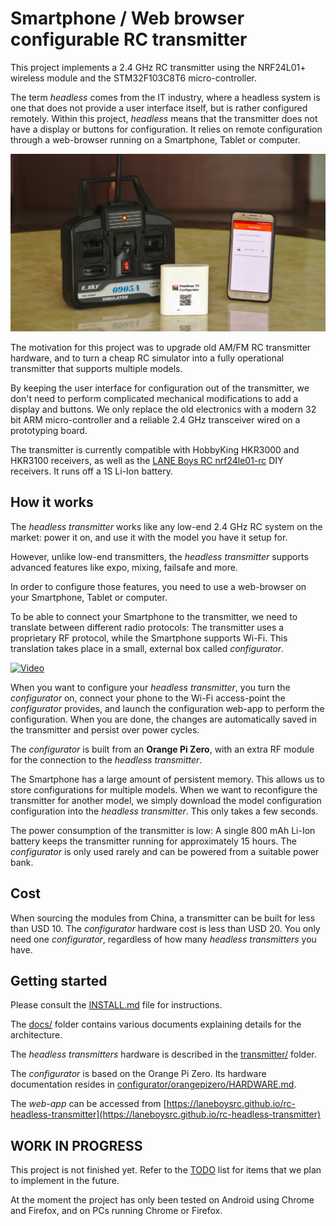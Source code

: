 # Smartphone / Web browser configurable RC transmitter

This project implements a 2.4 GHz RC transmitter using the NRF24L01+ wireless module and the STM32F103C8T6 micro-controller.

The term *headless* comes from the IT industry, where a headless system is one that does not provide a user interface itself, but is rather configured remotely. Within this project, *headless* means that the transmitter does not have a display or buttons for configuration. It relies on remote configuration through a web-browser running on a Smartphone, Tablet or computer.

![transmitter, configurator and web-app](docs/transmitter-configurator-phone.jpg)

The motivation for this project was to upgrade old AM/FM RC transmitter hardware, and to turn a cheap RC simulator into a fully operational transmitter that supports multiple models.

By keeping the user interface for configuration out of the transmitter, we don't need to perform complicated mechanical modifications to add a display and buttons. We only replace the old electronics with a modern 32 bit ARM micro-controller and a reliable 2.4 GHz transceiver wired on a prototyping board.

The transmitter is currently compatible with HobbyKing HKR3000 and HKR3100 receivers, as well as the [LANE Boys RC nrf24le01-rc](https://github.com/laneboysrc/nrf24l01-rc) DIY receivers. It runs off a 1S Li-Ion battery.


## How it works

The *headless transmitter* works like any low-end 2.4 GHz RC system on the market: power it on, and use it with the model you have it setup for.

However, unlike low-end transmitters, the *headless transmitter* supports advanced features like expo, mixing, failsafe and more.

In order to configure those features, you need to use a web-browser on your Smartphone, Tablet or computer.

To be able to connect your Smartphone to the transmitter, we need to translate between different radio protocols: The transmitter uses a proprietary RF protocol, while the Smartphone supports Wi-Fi. This translation takes place in a small, external box called *configurator*.

[![Video](http://img.youtube.com/vi/0TWwRhdeHpA/0.jpg)](http://www.youtube.com/watch?v=0TWwRhdeHpA)

When you want to configure your *headless transmitter*, you turn the *configurator* on, connect your phone to the Wi-Fi access-point the *configurator* provides, and launch the configuration web-app to perform the configuration. When you are done, the changes are automatically saved in the transmitter and persist over power cycles.

The *configurator* is built from an **Orange Pi Zero**, with an extra RF module for the connection to the *headless transmitter*.

The Smartphone has a large amount of persistent memory. This allows us to store configurations for multiple models. When we want to reconfigure the transmitter for another model, we simply download the model configuration configuration into the *headless transmitter*. This only takes a few seconds.

The power consumption of the transmitter is low: A single 800 mAh Li-Ion battery keeps the transmitter running for approximately 15 hours. The *configurator* is only used rarely and can be powered from a suitable power bank.


## Cost

When sourcing the modules from China, a transmitter can be built for less than USD 10. The *configurator* hardware cost is less than USD 20. You only need one *configurator*, regardless of how many *headless transmitters* you have.


## Getting started

Please consult the [INSTALL.md](INSTALL.md) file for instructions.

The [docs/](docs) folder contains various documents explaining details for the architecture.

The *headless transmitters* hardware is described in the [transmitter/](transmitter/) folder.

The *configurator* is based on the Orange Pi Zero. Its hardware documentation resides in
[configurator/orangepizero/HARDWARE.md](configurator/orangepizero/HARDWARE.md).

The *web-app* can be accessed from [https://laneboysrc.github.io/rc-headless-transmitter](https://laneboysrc.github.io/rc-headless-transmitter)


## WORK IN PROGRESS

This project is not finished yet. Refer to the [TODO](TODO.md) list for items that we plan to implement in the future.

At the moment the project has only been tested on Android using Chrome and Firefox, and on PCs running Chrome or Firefox.

